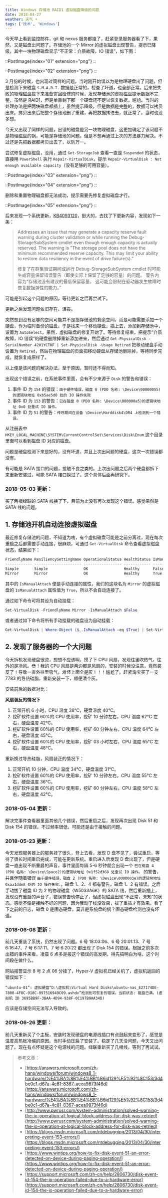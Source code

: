 ```yaml
---
title: Windows 存储池 RAID1 虚拟磁盘降级的问题
date: 2018-04-27
weather: 天气 ☀️
tags: ['技术', 'Windows']
---
```


今天早上看到监控邮件，git 和 nexus 服务都挂了，赶紧登录服务器看了下，果然，又是磁盘出问题了。存储池的一个 Mirror 的虚拟磁盘出现警告，提示已降级，其中一块物理磁盘显示“不正常：介质故障，IO 错误”，如下图：

::PostImage{index="01" extension="png"}
::

::PostImage{index="02" extension="png"}
::

3 月份的时候，也出现过同样的问题，当时刚开始误以为是物理硬盘出了问题，但是检测下来磁盘 `S.M.A.R.T.` 数据是正常的，检查了坏道，也全部正常。后来把失败的物理磁盘拔下来准备寄回检修的时候，发现存储池的虚拟磁盘提示数据不完整，虽然是 RAID1，但是单靠剩下那一个硬盘还不足以恢复数据，尴尬。当时的处理办法是把两块磁盘都插上，虽然提示降级，但是数据是完整的，数据可以拷贝出来。拷贝出来后把整个存储池删了重建，再把数据拷进去，就正常了。当时也没多想。

今天又出现了同样的问题，出错的磁盘是另一块物理磁盘，这更加确定了该问题不是物理磁盘的锅，可能是存储池的问题。但是不想再通过上次的方法暴力解决。不过还是先把数据都拷贝出去了，以防万一。

尝试修复虚拟磁盘，没用，通过 `Get-StorageJob` 查看一直是 `Suspended` 的状态，直接用 `PowerShell` 执行 `Repair-VirtualDisk`，提示 `Repair-VirtualDisk : Not enough available capacity`（没有足够的可用容量）。

::PostImage{index="03" extension="png"}
::

::PostImage{index="04" extension="png"}
::

删除和重置物理磁盘都无法成功，提示需要先修复虚拟磁盘才行。

::PostImage{index="05" extension="png"}
::

后来发现一个系统更新，[KB4093120](https://support.microsoft.com/en-us/help/4093120/windows-10-update-kb4093120)，挺大的，去找了下更新内容，发现如下一条：

> Addresses an issue that may generate a capacity reserve fault warning during cluster validation or while running the Debug-StorageSubSystem cmdlet even though enough capacity is actually reserved. The warning is "The storage pool does not have the minimum recommended reserve capacity. This may limit your ability to restore data resiliency in the event of drive failure(s)."
>
> 修复了在群集验证期间或运行 Debug-StorageSubSystem cmdlet 时可能生成容量保留错误警告（即使实际上保留了足够的容量）的问题。 警告内容为“存储池没有建议的最低保留容量。 这可能会限制在驱动器发生故障时恢复数据弹性的能力。”

可能是引起这个问题的原因，等待更新之后再尝试下。

更新之后发现问题依旧存在。沮丧。

突然想到没有足够的空间可能并不是指存储池的剩余空间，而是可能需要添加一个硬盘，作为临时备份的磁盘。于是找来一个移动硬盘，插上去，添加到存储池中，设置为 `AutoSelect`。果然，虚拟磁盘的修复开始了。等待修复结束，把提示“介质故障，IO 错误”的硬盘删除掉重新添加进来，然后通过 `Get-PhysicalDisk -SerialNumber 42H1YCTHF | Set-PhysicalDisk -Usage Retired` 把移动硬盘手动设置为 `Retired`，然后在物理磁盘的页面把移动硬盘从存储池删除掉，等待同步完成，就恢复成原样了。

以上便是该问题的解决办法，至于原因，暂时还不得而知。

出现这个错误之前，在系统事件里面，会有不少来源于 `Disk` 的警告和错误：

1. 事件 ID 为 `154` 的错误：`由于硬件错误，磁盘 0 (PDO 名称: \Device\00000055)的逻辑块地址 0xb5ae5d0 处的 IO 操作失败`
2. 事件 ID 为 `153` 的警告：`已在磁盘 0 (PDO 名称: \Device\000000a5)的逻辑块地址 0x0 处重试 IO 操作。`
3. 事件 ID 为 `51` 的警告：`传呼期间在设备 \Device\Harddisk4\DR4 上检测到一个错误。`

从注册表中 `HKEY_LOCAL_MACHINE\SYSTEM\CurrentControlSet\Services\Disk\Enum` 这个目录里面可以看到磁盘 ID 对应的磁盘。

问题是硬盘检测下来是好的，没有坏道，并且上次出问题的硬盘，这次一次错误都没有。

有可能是 SATA 接口的问题，接触不良之类的。上次出问题之后两个硬盘都拆下来重新安装过，可能 SATA 接口换过了。这个具体后面再研究下。

### 2018-05-03 更新：

买了两根绿联的 SATA 线换了下，目前为止没有再次发现这个错误。感觉果然是 SATA 线的问题。

## 1. 存储池开机自动连接虚拟磁盘

最近修复存储池的问题，不知道为啥，有个虚拟磁盘可能是之前分离过，现在每次重启之后都需要手动连接，很麻烦，可通过 `Get-VirtualDisk` 命令查看虚拟磁盘状态，结果如下：

```powershell
FriendlyName ResiliencySettingName OperationalStatus HealthStatus IsManualAttach Size
------------ --------------------- ----------------- ------------ -------------- ----
Simple       Simple                OK                Healthy      False          1 TB
Mirror       Mirror                OK                Healthy      True           5 TB
```

其中的 `IsManualAttach` 便是手动连接的属性，我们的这块名为 `Mirror` 的虚拟磁盘的 `IsManualAttach` 属性值为 `True`，所以不会自动连接了。

通过如下命令可将其设为自动挂载：

```powershell
Set-VirtualDisk -FriendlyName Mirror -IsManualAttach $False
```

或者通过如下命令将所有手动挂载的磁盘设为自动挂载：

```powershell
Get-VirtualDisk | Where-Object {$_.IsManualAttach –eq $True} | Set-VirtualDisk –IsManualAttach $False
```

## 2. 发现了服务器的一个大问题

今天拆机发现硬盘很烫，想想不应该啊，摸了下 CPU 风扇，发现往里吹热气，往外的是冷风。😳！我的 CPU 风扇是两边都是风扇的，安装的时候没注意，竟然装反了！导致一直外往里吸气。难怪上面全是灰！！！尴尬了。赶紧淘宝买了一支 7783 的导热硅脂，重新安装一下，顺便清个灰。

安装前后的数据对比：

**风扇装反的情况下**

1. 正常开机 6 小时，CPU 温度 38℃，硬盘温度 40℃。
2. 挖矿软件设置 60%的 CPU 使用率，挖矿 10 分钟左右，CPU 温度 62℃ 左右，硬盘温度 42℃。
3. 挖矿软件设置 60%的 CPU 使用率，挖矿 60 分钟左右，CPU 温度 64℃ 左右，硬盘温度 45℃。
4. 挖矿软件设置 60%的 CPU 使用率，挖矿 03 小时左右，CPU 温度 65℃ 左右，硬盘温度 48℃。

重新换过导热硅脂，风扇装正的情况下：

1. 正常开机 10 分钟，CPU 温度 34℃，硬盘温度 31℃。
2. 挖矿软件设置 60%的 CPU 使用率，挖矿 10 分钟左右，CPU 温度 55℃ 左右，硬盘温度 36℃。
3. 挖矿软件设置 60%的 CPU 使用率，挖矿 60 分钟左右，CPU 温度 58℃ 左右，硬盘温度 42℃。

### 2018-05-04 更新：

解决完事件查看器里面其他几个错误，然后重启之后，发现再次出现 Disk 51 和 Disk 154 的错误。不过频率很低，可能还是由于接触的问题。

### 2018-05-23 更新：

今天发现服务器上的服务挂了很久，登上去看，发现 D 盘不见了，尝试重启，等待了很长时间重启完成，可能在更新系统。重启进入后发现 D 盘出现了，但是硬盘一直出现不断重启的声音，事件里面每隔 5-6 秒钟就会出现一个 `已在磁盘 4 (PDO 名称: \Device\Space2)的逻辑块地址 0x1f52d368 处重试 IO 操作。` 的警告，并且伴随着错误 `由于硬件错误，磁盘 2 (PDO 名称: \Device\0000003e)的逻辑块地址 0xaa1dde8 处的 IO 操作失败。`，磁盘 1、2、4 都有警告，磁盘 1、2 有错误。之后手动拔了磁盘 ID 为 2 的物理磁盘（W5033A6K）的 SATA 线，然后重新插上，发现没有重启的声音了，错误警告也停止了，但虚拟磁盘出现“不正常，未知”的状态。感觉不像是接触不好的问题，因为我动了线没效果，拔了重插才有效果。看了下之前的日志，磁盘 0 是固态硬盘，莫非是系统盘的锅？固态硬盘检测也没有坏道。

### 2018-06-08 更新：

前几天重装了系统，仍然出现了问题。6 号 18:03:06、6 号 20:01:13、7 号 6:16:47、7 号 6:17:11、7 号 6:20:22 都出现了 Disk 154 的错误。根据之前多次出错的事件来看，凌晨 6 点多是报这个错误的高发期，得先搞明白为啥，这个时间段在做什么。

网站报警显示 8 号 2 点 06 分挂了，Hyper-V 虚拟机已经关机了，虚拟机返回的错误如下：

```
“ubuntu-01”: 虚拟硬盘“D:\虚拟机\Virtual Hard Disks\ubuntu-nas_E27174DE-7800-4F8C-918C-097516949C09.avhdx”检测到可恢复的错误。当前状态: 磁盘已满。(虚拟机 ID 3695BB9F-3BAA-4D94-938F-0C197B9AA34D)
```

应该是存储空间无法写入导致的。

### 2018-06-26 更新：

前几天重新买了个主板，安装时发现硬盘的电源线插口有点鼓起来变形了，感觉是温度高热胀冷缩的原因。当时手动压扁了安装了。稳定了几天没问题，今天又出问题了。现在有点怀疑是这个电源线的问题。绿联重新买了几根线，等到了再试试。

> 参考文章：
>
> - [https://answers.microsoft.com/zh-hans/windows/forum/windows8_1-hardware/%E4%BA%8B%E4%BB%B6id129%E5%92%8C153/3d4be0c1-d67a-4c81-8367-acea9873f46d](https://answers.microsoft.com/zh-hans/windows/forum/windows8_1-hardware/%E4%BA%8B%E4%BB%B6id129%E5%92%8C153/3d4be0c1-d67a-4c81-8367-acea9873f46d)
> - [http://www.pwrusr.com/system-administration/solved-warning-the-io-operation-at-logical-block-address-for-disk-was-retried](http://www.pwrusr.com/system-administration/solved-warning-the-io-operation-at-logical-block-address-for-disk-was-retried)
> - [https://blogs.msdn.microsoft.com/ntdebugging/2013/04/30/interpreting-event-153-errors/](https://blogs.msdn.microsoft.com/ntdebugging/2013/04/30/interpreting-event-153-errors/)
> - [https://www.wintips.org/how-to-fix-disk-event-51-an-error-detected-on-device-during-paging-operation/](https://www.wintips.org/how-to-fix-disk-event-51-an-error-detected-on-device-during-paging-operation/)
> - [https://support.microsoft.com/zh-cn/help/2806730/disk-event-id-154-the-io-operation-failed-due-to-a-hardware-error](https://support.microsoft.com/zh-cn/help/2806730/disk-event-id-154-the-io-operation-failed-due-to-a-hardware-error)
